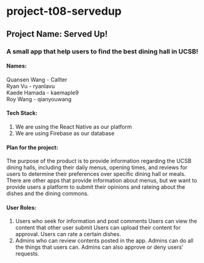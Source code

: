 # project-t08-servedup
## Project Name: Served Up!
### A small app that help users to find the best dining hall in UCSB!
#### Names:
Quansen Wang - Callter  
Ryan Vu - ryanlavu  
Kaede Hamada - kaemaple9  
Roy Wang - qianyouwang  

#### Tech Stack:
1. We are using the React Native as our platform
2. We are using Firebase as our database

#### Plan for the project:
The purpose of the product is to provide information regarding the UCSB dining halls, including their daily menus, opening times, and reviews for users to determine their preferences over specific dining hall or meals. There are other apps that provide information about menus, but we want to provide users a platform to submit their opinions and rateing about the dishes and the dining commons.

#### User Roles:
1. Users who seek for information and post comments
    Users can view the content that other user submit
    Users can upload their content for approval.
    Users can rate a certain dishes.
2. Admins who can review contents posted in the app.
    Admins can do all the things that users can.
    Admins can also approve or deny users' requests.